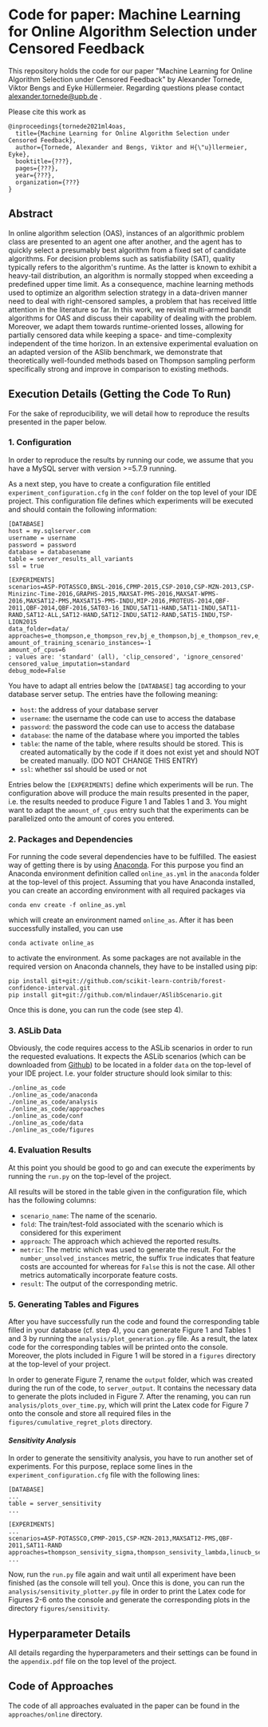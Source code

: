 # Code for paper: Machine Learning for Online Algorithm Selection under Censored Feedback

This repository holds the code for our paper "Machine Learning for Online Algorithm Selection under Censored Feedback" by Alexander Tornede, Viktor Bengs and Eyke Hüllermeier. Regarding questions please contact alexander.tornede@upb.de .

Please cite this work as
```
@inproceedings{tornede2021ml4oas,
  title={Machine Learning for Online Algorithm Selection under Censored Feedback},
  author={Tornede, Alexander and Bengs, Viktor and H{\"u}llermeier, Eyke},
  booktitle={???},
  pages={???},
  year={???},
  organization={???}
}
```

## Abstract
In online algorithm selection (OAS), instances of an algorithmic problem class are presented to an agent one after another, and the agent has to quickly select a presumably best algorithm from a fixed set of candidate algorithms. For decision problems such as satisfiability (SAT), quality typically refers to the algorithm's runtime. As the latter is known to exhibit a heavy-tail distribution, an algorithm is normally stopped when exceeding a predefined upper time limit. As a consequence, machine learning methods used to optimize an algorithm selection strategy in a data-driven manner need to deal with right-censored samples, a problem that has received little attention in the literature so far. 
In this work, we revisit multi-armed bandit algorithms for OAS and discuss their capability of dealing with the problem. Moreover, we adapt them towards runtime-oriented losses, allowing for partially censored data while keeping a space- and time-complexity independent of the time horizon. In an extensive experimental evaluation on an adapted version of the ASlib benchmark, we demonstrate that theoretically well-founded methods based on Thompson sampling perform specifically strong and improve in comparison to existing methods.

## Execution Details (Getting the Code To Run)
For the sake of reproducibility, we will detail how to reproduce the results presented in the paper below.

### 1. Configuration
In order to reproduce the results by running our code, we assume that you have a MySQL server with version >=5.7.9 running.

As a next step, you have to create a configuration file entitled `experiment_configuration.cfg` in the `conf` folder on the top level of your IDE project. This configuration file defines which experiments will be executed and should contain the following information:

```
[DATABASE]
host = my.sqlserver.com
username = username
password = password
database = databasename
table = server_results_all_variants
ssl = true

[EXPERIMENTS]
scenarios=ASP-POTASSCO,BNSL-2016,CPMP-2015,CSP-2010,CSP-MZN-2013,CSP-Minizinc-Time-2016,GRAPHS-2015,MAXSAT-PMS-2016,MAXSAT-WPMS-2016,MAXSAT12-PMS,MAXSAT15-PMS-INDU,MIP-2016,PROTEUS-2014,QBF-2011,QBF-2014,QBF-2016,SAT03-16_INDU,SAT11-HAND,SAT11-INDU,SAT11-RAND,SAT12-ALL,SAT12-HAND,SAT12-INDU,SAT12-RAND,SAT15-INDU,TSP-LION2015
data_folder=data/
approaches=e_thompson,e_thompson_rev,bj_e_thompson,bj_e_thompson_rev,e_blinducb,e_blinducb_rev,e_rand_blinducb,e_rand_blinducb_rev,e_bclinucb,e_bclinucb_rev,e_rand_bclinucb,e_rand_bclinucb_rev,online_oracle,degroote_linear_epsilon_greedy
amount_of_training_scenario_instances=-1
amount_of_cpus=6
; values are: 'standard' (all), 'clip_censored', 'ignore_censored'
censored_value_imputation=standard
debug_mode=False
```

You have to adapt all entries below the `[DATABASE]` tag according to your database server setup. The entries have the following meaning:
* `host`: the address of your database server
* `username`: the username the code can use to access the database
* `password`: the password the code can use to access the database
* `database`: the name of the database where you imported the tables
* `table`: the name of the table, where results should be stored. This is created automatically by the code if it does not exist yet and should NOT be created manually. (DO NOT CHANGE THIS ENTRY)
* `ssl`: whether ssl should be used or not

Entries below the `[EXPERIMENTS]` define which experiments will be run. The configuration above will produce the main results presented in the paper, i.e. the results needed to produce Figure 1 and  Tables 1 and 3. You might want to adapt the `amount_of_cpus` entry such that the experiments can be parallelized onto the amount of cores you entered.

### 2. Packages and Dependencies
For running the code several dependencies have to be fulfilled. The easiest way of getting there is by using [Anaconda](https://anaconda.org/). For this purpose you find an Anaconda environment definition called `online_as.yml` in the `anaconda` folder at the top-level of this project. Assuming that you have Anaconda installed, you can create an according environment with all required packages via

```
conda env create -f online_as.yml
``` 

which will create an environment named `online_as`. After it has been successfully installed, you can use 
```
conda activate online_as
```
to activate the environment. As some packages are not available in the required version on Anaconda channels, they have to be installed using pip: 
```
pip install git+git://github.com/scikit-learn-contrib/forest-confidence-interval.git
pip install git+git://github.com/mlindauer/ASlibScenario.git
```

Once this is done, you can run the code (see step 4).

### 3. ASLib Data
Obviously, the code requires access to the ASLib scenarios in order to run the requested evaluations. It expects the ASLib scenarios (which can be downloaded from [Github](https://github.com/coseal/aslib_data)) to be located in a folder `data` on the top-level of your IDE project. I.e. your folder structure should look similar to this: 
```
./online_as_code
./online_as_code/anaconda
./online_as_code/analysis
./online_as_code/approaches
./online_as_code/conf
./online_as_code/data
./online_as_code/figures
```

### 4. Evaluation Results
At this point you should be good to go and can execute the experiments by running the `run.py` on the top-level of the project. 

All results will be stored in the table given in the configuration file, which has the following columns:

* `scenario_name`: The name of the scenario.
* `fold`: The train/test-fold associated with the scenario which is considered for this experiment
* `approach`: The approach which achieved the reported results.
* `metric`: The metric which was used to generate the result. For the `number_unsolved_instances` metric, the suffix `True` indicates that feature costs are accounted for whereas for `False` this is not the case. All other metrics automatically incorporate feature costs.
* `result`: The output of the corresponding metric.

### 5. Generating Tables and Figures
After you have successfully run the code and found the corresponding table filled in your database (cf. step 4), you can generate Figure 1 and Tables 1 and 3 by running the `analysis/plot_generation.py` file. As a result, the latex code for the corresponding tables will be printed onto the console. Moreover, the plots included in Figure 1 will be stored in a `figures` directory at the top-level of your project. 

In order to generate Figure 7, rename the `output` folder, which was created during the run of the code, to `server_output`. It contains the necessary data to generate the plots included in Figure 7. After the renaming, you can run `analysis/plots_over_time.py`, which will print the Latex code for Figure 7 onto the console and store all required files in the  `figures/cumulative_regret_plots` directory.

#### *Sensitivity Analysis*
In order to generate the sensitivity analysis, you have to run another set of experiments. For this purpose, replace some lines in the `experiment_configuration.cfg` file with the following lines:

```
[DATABASE]
...
table = server_sensitivity
...

[EXPERIMENTS]
...
scenarios=ASP-POTASSCO,CPMP-2015,CSP-MZN-2013,MAXSAT12-PMS,QBF-2011,SAT11-RAND
approaches=thompson_sensivity_sigma,thompson_sensivity_lambda,linucb_sensivity_sigma,linucb_sensivity_alpha,linucb_sensivity_randsigma
...
```

Now, run the `run.py` file again and wait until all experiment have been finished (as the console will tell you). Once this is done, you can run the `analysis/sensitivity_plotter.py` file in order to print the Latex code for Figures 2-6 onto the console and generate the corresponding plots in the directory `figures/sensitivity`. 

## Hyperparameter Details
All details regarding the hyperparameters and their settings can be found in the `appendix.pdf` file on the top level of the project.

## Code of Approaches
The code of all approaches evaluated in the paper can be found in the `approaches/online` directory.
